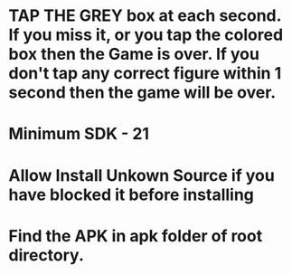 # TAP THE GREY box at	each second. If	you	miss it, or	you	tap	the colored	box then the Game is over. If you don't tap any correct figure within 1 second then the game will be over.

# Minimum SDK - 21

# Allow Install Unkown Source if you have blocked it before installing

# Find the APK in apk folder of root directory.
